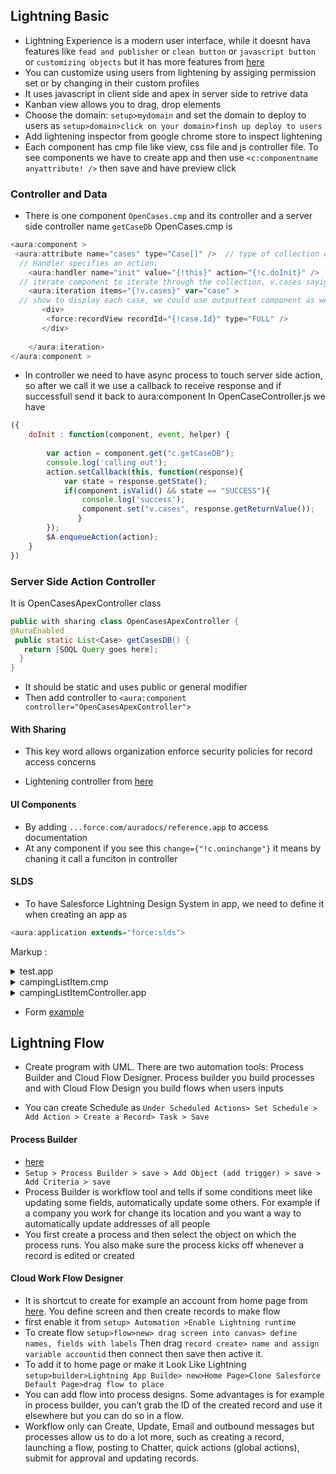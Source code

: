 ## Lightning Basic
* Lightning Experience is a modern user interface, while it doesnt hava features like `fead and publisher` or `clean button` or `javascript button` or `customizing objects` but it has more features from [here](https://trailhead.salesforce.com/modules/lex_migration_introduction/units/lex_migration_introduction_rightforme) 
* You can customize using users from lightening by assiging permission set or by changing in their custom profiles 
* It uses javascript in client side and apex in server side to retrive data
* Kanban view allows you to drag, drop elements 
* Choose the domain: `setup>mydomain` and set the domain to deploy to users as `setup>domain>click on your domain>finsh up deploy to users`
* Add lightening inspector from google chrome store to inspect lightening 
* Each component has cmp file like view, css file and js controller file. To see components we have to create app and then use `<c:componentname anyattribute! />` then save and have preview click
### Controller and Data
* There is one component `OpenCases.cmp` and its controller and a server side controller name `getCaseDb`
OpenCases.cmp is
```javascript
<aura:component >
 <aura:attribute name="cases" type="Case[]" />  // type of collection of case records     
  // Handler specifies an action:
    <aura:handler name="init" value="{!this}" action="{!c.doInit}" />  
  // iterate component to iterate through the collection, v.cases sayign get data from above and assign a variable name for each case as 
    <aura:iteration items="{!v.cases}" var="case" >
  // show to display each case, we could use outputtext component as well. here each record is a variable from our iteration 
       <div>
        <force:recordView recordId="{!case.Id}" type="FULL" /> 
       </div>
        
    </aura:iteration>
</aura:component >
```
* In controller we need to have async process to touch server side action, so after we call it we use a callback to receive response and if successfull send it back to aura:component 
In OpenCaseController.js we have 
```javascript
({
	doInit : function(component, event, helper) {
	
        var action = component.get("c.getCaseDB");
        console.log('calling out');
        action.setCallback(this, function(response){
            var state = response.getState();
            if(component.isValid() && state == "SUCCESS"){
                console.log('success');
                component.set("v.cases", response.getReturnValue());
               }
        });
        $A.enqueueAction(action);
	}
})
```

### Server Side Action Controller
It is OpenCasesApexController class
```java
public with sharing class OpenCasesApexController {
@AuraEnabled
 public static List<Case> getCasesDB() {
   return [SOQL Query goes here];
  }
}
```
* It should be static and uses public or general modifier
* Then add controller to `<aura:component  controller="OpenCasesApexController">`

#### With Sharing
* This key word allows organization enforce security policies for record access concerns

* Lightening controller from [here](https://trailhead.salesforce.com/modules/lex_dev_lc_basics/units/lex_dev_lc_basics_controllers)
#### UI Components
* By adding `...force.com/auradocs/reference.app` to access documentation
* At any component if you see this `change={"!c.oninchange"}` it means by chaning it call a funciton in controller 

#### SLDS 
* To have Salesforce Lightning Design System in app, we need to define it when creating an app as
```javascript
<aura:application extends="force:slds">
```

Markup : <details>
           <summary>test.app</summary>
	
	```java
	 <aura:application extends="force:slds" >
            <c:campingListItem />
         </aura:application> 
   </details>

   <details>
            <summary>campingListItem.cmp</summary>
	
	 ```<aura:component >
	<!-- PAGE HEADER -->
    <lightning:layout class="slds-page-header slds-page-header--object-home">
        <lightning:layoutItem >
            <lightning:icon iconName="standard:scan_card" alternativeText="My Expenses"/>
        </lightning:layoutItem>
        <lightning:layoutItem padding="horizontal-small">
            <div class="page-section page-header">
                <h1 class="slds-text-heading--label">Expenses</h1>
                <h2 class="slds-text-heading--medium">My Expenses</h2>
            </div>
        </lightning:layoutItem>
    </lightning:layout>
    <!-- / PAGE HEADER -->
    <aura:attribute name="items" type="Camping_Item__c[]"/>
     <aura:attribute name="newItem" type="Camping_Item__c" default="{ 'sobjectType': 'Camping_Item__c',
                        'Quantity__c': 0, 'Price__c': 0  }" />                                                   
       <!-- CREATE NEW EXPENSE FORM -->
        <form class="slds-form--stacked">          
            <lightning:input aura:id="expenseform" label="Expense Name"
                             name="expensename"
                             value="{!v.newItem.Name}"
                             required="true"/> 
             <lightning:input aura:id="expenseform" label="Expense Name"
                             name="expensename"
                             value="{!v.newItem.Quantity__c}"
                             step="1" 
                             required="true"/>
             <lightning:input aura:id="expenseform" label="Expense Name"
                             name="expensename"
                             value="{!v.newItem.Price__c}"
                             required="true"/>
             <lightning:input aura:id="expenseform" label="Expense Name"
                             name="expensename"
                             value="{!v.newItem.Packed__c}"
                             required="true"/>
           
            <lightning:button label="Create Expense" 
                              class="slds-m-top--medium"
                              variant="brand"
                              onclick="{!c.clickCreateItem}"/>
        </form>
        <!-- / CREATE NEW EXPENSE FORM -->   
     <aura:attribute name="item" type="Camping_Item__c" default="{'sObjectType':'Camping_Item__c',
                                                                'Quantity__c':10,
                                                                'Price__c':100,
                                                                'Packed__c':false}"/> 
    
    <p>Price:
        <ui:outputCurrency value="{!v.item.price__c}"/>
    </p>
     <lightning:formattedNumber value="{!v.item.price__c }" style="currency"/>
     <lightning:formattedNumber value="{!v.item.Quantity__c}" />
     <lightning:input type="toggle"                            
                         label="Packed"                           
                         name="Packed"                         
                         checked="{!v.item.Packed__c}" /> 
    <lightning:button label="Packed!" onclick="{!c.packItem}"/>
     </aura:component>	 
      ````
</details>
 <details>
           <summary>campingListItemController.app</summary>
	
	```java
	 ({
	packItem : function(component, event, helper) {
         
         var a = component.get("v.item");
         a.Packed__c = true;
         component.set("v.item",a); 
        
         var btnClicked = event.getSource();
         btnClicked.set("v.disabled",true);
    },
    clickCreateItem : function(component, event, helper) {
    
            var validExpense = component.find('expenseform').reduce(function (validSoFar, inputCmp) {
            // Displays error messages for invalid fields
            inputCmp.showHelpMessageIfInvalid();
            return validSoFar && inputCmp.get('v.validity').valid;
        }, true);
        // If we pass error checking, do some real work
        if(validExpense){
            // Create the new expense
            var newExpense = component.get("v.newItem");
            console.log("Create newItem: " + JSON.stringify(newExpense));
           // helper.createExpense(component, newExpense);
        }
        
        
    }
     })
 </details>  
  
	 
* Form [example](https://trailhead.salesforce.com/modules/lex_dev_lc_basics/units/lex_dev_lc_basics_forms)

## Lightning Flow
* Create program with UML. There are two automation tools: Process Builder and Cloud Flow Designer. Process builder you build processes and with Cloud Flow Design you build flows when users inputs

* You can create Schedule as `Under Scheduled Actions> Set Schedule > Add Action > Create a Record> Task > Save`
#### Process Builder
* [here](https://trailhead.salesforce.com/modules/business_process_automation/units/process_builder)
* `Setup > Process Builder > save > Add Object (add trigger) > save >  Add Criteria > save` 
* Process Builder is workflow tool and tells if some conditions meet like updating some fields, automatically update some others. For example if a company you work for change its location and you want a way to automatically update addresses of all people
* You first create a process and then select the object on which the process runs. You also make sure the process kicks off whenever a record is edited or created

#### Cloud Work Flow Designer
* It is shortcut to create for example an account from home page from [here](https://trailhead.salesforce.com/modules/business_process_automation/units/flow). You define screen and then create records to make flow
* first enable it from `setup> Automation >Enable Lightning runtime`
* To create flow `setup>flow>new> drag screen into canvas> define names, fields with labels` Then drag `record create> name and assign variable accountid` then connect then save then active it.
* To add it to home page or make it Look Like Lightning `setup>builder>Lightning App Builde> new>Home Page>Clone Salesforce Default Page>drag flow to place`
* You can add flow into process designs. Some advantages is for example in process builder, you can’t grab the ID of the created record and use it elsewhere but you can do so in a flow.
* Workflow only can Create, Update, Email and outbound messages but processes allow us to do a lot more, such as creating a record, launching a flow, posting to Chatter, quick actions (global actions), submit for approval and updating records.
